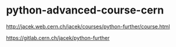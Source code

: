 # python-advanced-course-cern

http://jacek.web.cern.ch/jacek/courses/python-further/course.html

https://gitlab.cern.ch/jacek/python-further
